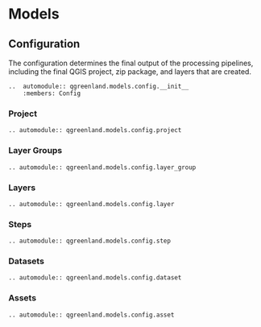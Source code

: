# Models

## Configuration

The configuration determines the final output of the processing pipelines,
including the final QGIS project, zip package, and layers that are created.

```{eval-rst}
..  automodule:: qgreenland.models.config.__init__
    :members: Config
```


### Project

```{eval-rst}
.. automodule:: qgreenland.models.config.project
```


### Layer Groups

```{eval-rst}
.. automodule:: qgreenland.models.config.layer_group
```


### Layers

```{eval-rst}
.. automodule:: qgreenland.models.config.layer
```


### Steps

```{eval-rst}
.. automodule:: qgreenland.models.config.step
```


### Datasets

```{eval-rst}
.. automodule:: qgreenland.models.config.dataset
```


### Assets

```{eval-rst}
.. automodule:: qgreenland.models.config.asset
```
